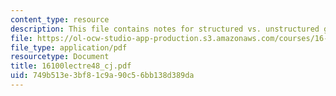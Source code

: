 ```yaml
---
content_type: resource
description: This file contains notes for structured vs. unstructured grids.
file: https://ol-ocw-studio-app-production.s3.amazonaws.com/courses/16-100-aerodynamics-fall-2005/749b513e3bf81c9a90c56bb138d389da_16100lectre48_cj.pdf
file_type: application/pdf
resourcetype: Document
title: 16100lectre48_cj.pdf
uid: 749b513e-3bf8-1c9a-90c5-6bb138d389da
---
```

